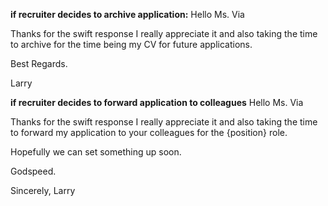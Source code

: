 **if recruiter decides to archive application:**
Hello Ms. Via

Thanks for the swift response I really appreciate it and also taking the time to archive for the time being my CV for future applications.

Best Regards.

Larry

**if recruiter decides to forward application to colleagues**
Hello Ms. Via

Thanks for the swift response I really appreciate it and also taking the time to forward my application to your colleagues for the {position} role.

Hopefully we can set something up soon.

Godspeed.

Sincerely, Larry



